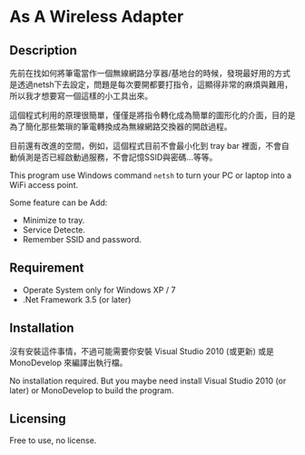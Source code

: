 # As A Wireless Adapter

## Description

先前在找如何將筆電當作一個無線網路分享器/基地台的時候，發現最好用的方式是透過netsh下去設定，問題是每次要開都要打指令，這顯得非常的麻煩與難用，所以我才想要寫一個這樣的小工具出來。
    
這個程式利用的原理很簡單，僅僅是將指令轉化成為簡單的圖形化的介面，目的是為了簡化那些繁瑣的筆電轉換成為無線網路交換器的開啟過程。

目前還有改進的空間，例如，這個程式目前不會最小化到 tray bar 裡面，不會自動偵測是否已經啟動過服務，不會記憶SSID與密碼...等等。

This program use Windows command `netsh` to turn your PC or laptop into a WiFi access point.

Some feature can be Add:

- Minimize to tray.
- Service Detecte.
- Remember SSID and password.

## Requirement

- Operate System only for Windows XP / 7
- .Net Framework 3.5 (or later)

## Installation

沒有安裝這件事情，不過可能需要你安裝 Visual Studio 2010 (或更新) 或是 MonoDevelop 來編譯出執行檔。

No installation required. But you maybe need install Visual Studio 2010 (or later) or MonoDevelop to build the program.

## Licensing

Free to use, no license.
